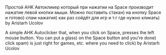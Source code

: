 Простой AHK Автокликер который при нажатии на Space производит нажатие левой кнопки мыши. Можно поставить стакан) на кнопку Space и готово) спам нажатия) как раз сойдёт для игр и т.г где нужно кликать) by Aristarh Ucolov

A simple AHK Autoclicker that, when you click on Space, presses the left mouse button. You can put a glass) on the Space button and you're done) click spam) is just right for games, etc. where you need to click) by Aristarh Ucolov
